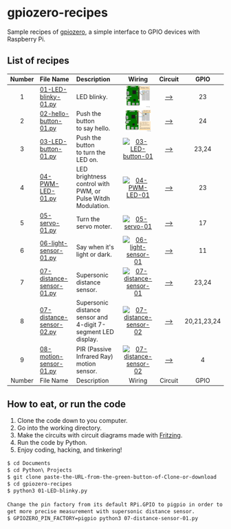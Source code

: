 # gpiozero-recipes

Sample recipes of [gpiozero](https://gpiozero.readthedocs.io/en/stable/index.html), a simple interface to GPIO devices with Raspberry Pi.

## List of recipes


|Number|File Name|Description|Wiring|Circuit|GPIO|
|:---:|:---|:---|:---:|:---:|:---:|
|1|[01-LED-blinky-01.py](./01-LED-blinky-01.py)|LED blinky.|[<img src="images/01-LED-blinky-01_bb.png" alt="01-LED-blinky-01" title="01-LED-blinky-01" height="50" align="center">](images/01-LED-blinky-01_bb.png)|[-->](images/01-LED-blinky-01_schem.png)|23|
|2|[02-hello-button-01.py](./02-hello-button-01.py)|Push the button<br/> to say hello.|[<img src="images/02-hello-button-01_bb.png" alt="02-hello-button-01" title="02-hello-button-01" height="50" align="center">](images/02-hello-button-01_bb.png)|[-->](images/02-hello-button-01_schem.png)|24|
|3|[03-LED-button-01.py](./03-LED-button-01.py)|Push the button<br/>to turn the LED on.|[<img src="images/03-LED-button-01_bb.png" alt="03-LED-button-01" title="03-LED-button-01" height="50" align="center">](images/03-LED-button-01_bb.png)|[-->](images/03-LED-button-01_schem.png)|23,24|
|4|[04-PWM-LED-01.py](./04-PWM-LED-01.py)|LED brightness control with PWM, or Pulse Witdh Modulation.|[<img src="images/04-PWM-LED-01_bb.png" alt="04-PWM-LED-01" title="04-PWM-LED-01" height="50" align="center">](images/04-PWM-LED-01_bb.png)|[-->](images/04-PWM-LED-01_schem.png)|23|
|5|[05-servo-01.py](./05-servo-01.py)|Turn the servo moter.|[<img src="images/05-servo-01_bb.png" alt="05-servo-01" title="05-servo-01" height="50" align="center">](images/05-servo-01_bb.png)|[-->](images/05-servo-01_schem.png)|17|
|6|[06-light-sensor-01.py](./06-light-sensor-01.py)|Say when it's light or dark.|[<img src="images/06-light-sensor-01_bb.png" alt="06-light-sensor-01" title="06-light-sensor-01" height="50" align="center">](images/06-light-sensor-01_bb.png)|[-->](images/06-light-sensor-01_schem.png)|11|
|7|[07-distance-sensor-01.py](./07-distance-sensor-01.py)|Supersonic distance sensor.|[<img src="images/07-distance-sensor-01_bb.png" alt="07-distance-sensor-01" title="07-distance-sensor-01" height="50" align="center">](images/07-distance-sensor-01_bb.png)|[-->](images/07-distance-sensor-01_schem.png)|23,24|
|8|[07-distance-sensor-02.py](./07-distance-sensor-02.py)|Supersonic distance sensor and 4-digit 7-segment LED display.|[<img src="images/07-distance-sensor-02_bb.png" alt="07-distance-sensor-02" title="07-distance-sensor-02" height="50" align="center">](images/07-distance-sensor-02_bb.png)|[-->](images/07-distance-sensor-02_schem.png)|20,21,23,24|
|9|[08-motion-sensor-01.py](./08-motion-sensor-01.py)|PIR (Passive Infrared Ray) motion sensor.|[<img src="images/07-distance-sensor-02_bb.png" alt="07-distance-sensor-02" title="07-distance-sensor-02" height="50" align="center">](images/07-distance-sensor-02_bb.png)|[-->](images/08-motion-sensor-01_schem.png)|4|
|Number|File Name|Description|Wiring|Circuit|GPIO|



## How to eat, or run the code

1. Clone the code down to you computer.
2. Go into the working directory.
3. Make the circuits with circuit diagrams made with [Fritzing](http://fritzing.org/home/).
4. Run the code by Python.
5. Enjoy coding, hacking, and tinkering!

```
$ cd Documents
$ cd Python\ Projects
$ git clone paste-the-URL-from-the-green-button-of-Clone-or-download
$ cd gpiozero-recipes
$ python3 01-LED-blinky.py

Change the pin factory from its default RPi.GPIO to pigpio in order to get more precise measurement with supersonic distance sensor.
$ GPIOZERO_PIN_FACTORY=pigpio python3 07-distance-sensor-01.py
```
